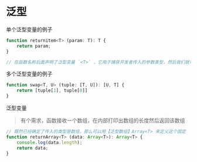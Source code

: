 # 泛型

单个泛型变量的例子
```ts
function returnitem<T> (param: T): T {
    return param;
}

// 在函数名称后面声明了泛型变量 `<T>` ，它用于捕获开发者传入的参数类型，然后我们就可以使用这个类型作为 【参数类型】和【返回值类型】了
```

多个泛型变量的例子
```ts
function swap<T, U> (tuple: [T, U]): [U, T] {
    return [tuple[1], tuple[0]]
}
```

泛型变量
> 有个需求，函数接收一个数组，在内部打印出数组的长度然后返回该数组  
```ts
// 既然已经确定了传入的类型是数组，那么可以用【泛型数组】Array<T> 来定义这个固定
function returnArray<T> (data: Array<T>): Array<T> {
    console.log(data.length);
    return data;
}
```
